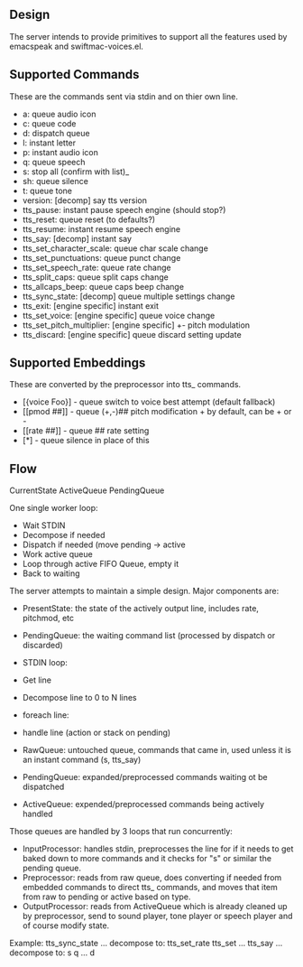 ## Design

The server intends to provide primitives to support all the features used by
emacspeak and swiftmac-voices.el.

## Supported Commands

These are the commands sent via stdin and on thier own line.

- a: queue audio icon
- c: queue code
- d: dispatch queue
- l: instant letter
- p: instant audio icon
- q: queue speech
- s: stop all (confirm with list)_
- sh: queue silence
- t: queue tone
- version: [decomp] say tts version
- tts_pause: instant pause speech engine (should stop?)
- tts_reset: queue reset (to defaults?)
- tts_resume: instant resume speech engine
- tts_say: [decomp] instant say
- tts_set_character_scale: queue char scale change
- tts_set_punctuations: queue punct change
- tts_set_speech_rate: queue rate change
- tts_split_caps: queue split caps change
- tts_allcaps_beep: queue caps beep change
- tts_sync_state: [decomp] queue multiple settings change
- tts_exit: [engine specific] instant exit
- tts_set_voice: [engine specific] queue voice change
- tts_set_pitch_multiplier: [engine specific] +- pitch modulation
- tts_discard: [engine specific] queue discard setting update


## Supported Embeddings

These are converted by the preprocessor into tts_ commands.

- [{voice Foo}] - queue switch to voice best attempt (default fallback)
- [[pmod ##]] - queue (+,-)## pitch modification + by default, can be + or -
- [[rate ##]] - queue ## rate setting
- [*] - queue silence in place of this


## Flow

CurrentState
ActiveQueue 
PendingQueue

One single worker loop:

- Wait STDIN
- Decompose if needed
- Dispatch if needed (move pending -> active
- Work active queue
- Loop through active FIFO Queue, empty it 
- Back to waiting


The server attempts to maintain a simple design.  Major components are:

- PresentState: the state of the actively output line, includes rate, pitchmod,
  etc
- PendingQueue: the waiting command list (processed by dispatch or discarded)

- STDIN loop:
 - Get line
 - Decompose line to 0 to N lines
 - foreach line:
  - handle line (action or stack on pending)

- RawQueue: untouched queue, commands that came in, used unless it is an instant
  command (s, tts_say)
- PendingQueue: expanded/preprocessed commands waiting ot be dispatched
- ActiveQueue: expended/preprocessed commands being actively handled

Those queues are handled by 3 loops that run concurrently:
- InputProcessor: handles stdin, preprocesses the line for if it needs to get
  baked down to more commands and it checks for "s" or similar the pending
  queue.
- Preprocessor: reads from raw queue, does converting if needed from embedded
  commands to direct tts_ commands, and moves that item from raw to pending or
  active based on type.
- OutputProcessor: reads from ActiveQueue which is already cleaned up by
  preprocessor, send to sound player, tone player or speech player and of course
  modify state.

Example: tts_sync_state ...  decompose to: tts_set_rate tts_set ...  tts_say ...
 decompose to: s q ...  d
 
